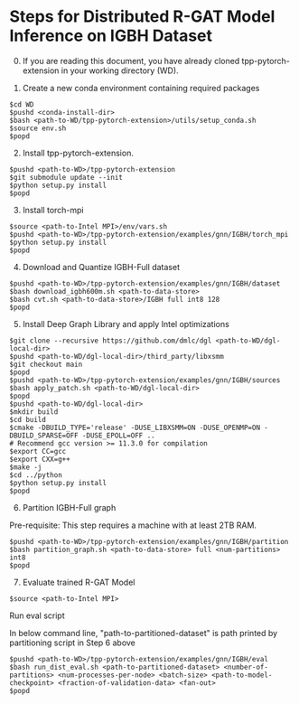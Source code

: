 
# Steps for Distributed R-GAT Model Inference on IGBH Dataset

0. If you are reading this document, you have already cloned tpp-pytorch-extension in your working directory (WD).

1. Create a new conda environment containing required packages
```
$cd WD
$pushd <conda-install-dir>
$bash <path-to-WD/tpp-pytorch-extension>/utils/setup_conda.sh
$source env.sh
$popd
```

2. Install tpp-pytorch-extension.

```
$pushd <path-to-WD>/tpp-pytorch-extension
$git submodule update --init
$python setup.py install
$popd
```

3. Install torch-mpi

```
$source <path-to-Intel MPI>/env/vars.sh
$pushd <path-to-WD>/tpp-pytorch-extension/examples/gnn/IGBH/torch_mpi
$python setup.py install
$popd
```

4. Download and Quantize IGBH-Full dataset

```
$pushd <path-to-WD>/tpp-pytorch-extension/examples/gnn/IGBH/dataset
$bash download_igbh600m.sh <path-to-data-store>
$bash cvt.sh <path-to-data-store>/IGBH full int8 128
$popd
```

5. Install Deep Graph Library and apply Intel optimizations

```
$git clone --recursive https://github.com/dmlc/dgl <path-to-WD/dgl-local-dir>
$pushd <path-to-WD/dgl-local-dir>/third_party/libxsmm
$git checkout main
$popd
$pushd <path-to-WD>/tpp-pytorch-extension/examples/gnn/IGBH/sources
$bash apply_patch.sh <path-to-WD/dgl-local-dir>
$popd
$pushd <path-to-WD/dgl-local-dir>
$mkdir build
$cd build
$cmake -DBUILD_TYPE='release' -DUSE_LIBXSMM=ON -DUSE_OPENMP=ON -DBUILD_SPARSE=OFF -DUSE_EPOLL=OFF ..
# Recommend gcc version >= 11.3.0 for compilation
$export CC=gcc 
$export CXX=g++ 
$make -j
$cd ../python
$python setup.py install
$popd
```

6. Partition IGBH-Full graph 

Pre-requisite: This step requires a machine with at least 2TB RAM.

```
$pushd <path-to-WD>/tpp-pytorch-extension/examples/gnn/IGBH/partition
$bash partition_graph.sh <path-to-data-store> full <num-partitions> int8
$popd
```

7. Evaluate trained R-GAT Model

```
$source <path-to-Intel MPI>
```

Run eval script 

In below command line, "path-to-partitioned-dataset" is path printed by partitioning script in Step 6 above

```
$pushd <path-to-WD>/tpp-pytorch-extension/examples/gnn/IGBH/eval
$bash run_dist_eval.sh <path-to-partitioned-dataset> <number-of-partitions> <num-processes-per-node> <batch-size> <path-to-model-checkpoint> <fraction-of-validation-data> <fan-out>
$popd
```

